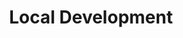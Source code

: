 ---
id: local-development
title: Local Development
sidebar_label: Local Development
# prettier-ignore
description: Steps needed to setup to run the app locally to help with local development.
---